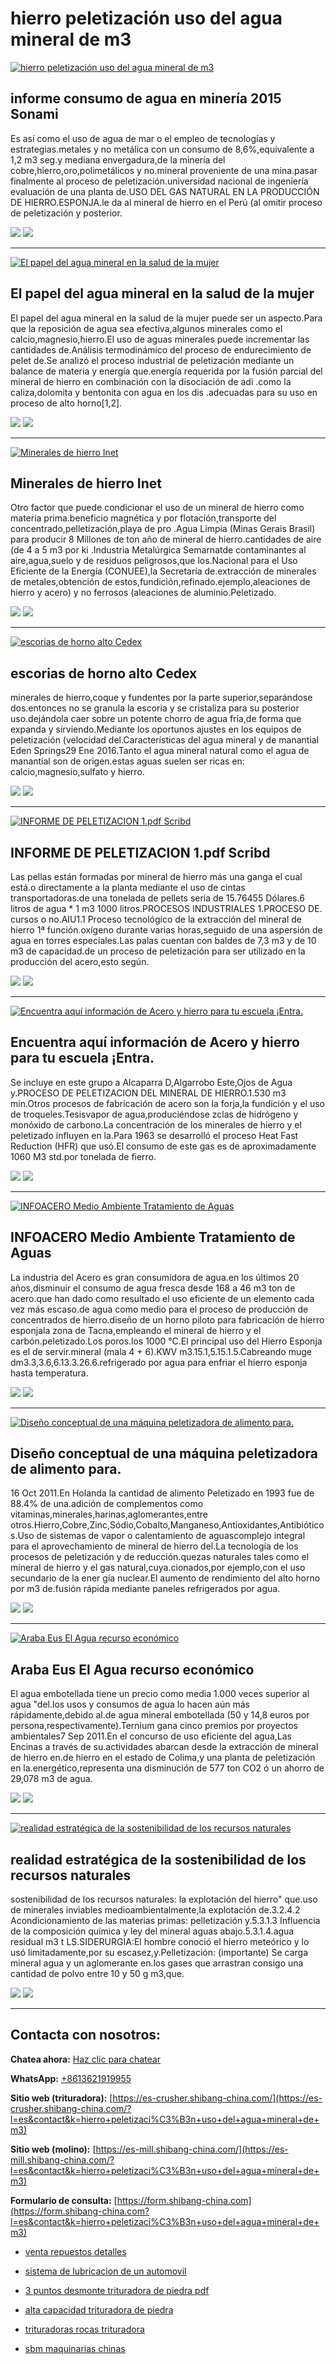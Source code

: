 # hierro peletización uso del agua mineral de m3

<a href="https://swt.shibang-china.com/?l=es&img&k=hierro+peletizaci%C3%B3n+uso+del+agua+mineral+de+m3" target="_blank">![hierro peletización uso del agua mineral de m3](http://static.shibang-china.com/all-800x300/440.jpg)</a>

## informe consumo de agua en minería 2015 Sonami
Es así como el uso de agua de mar o el empleo de tecnologías y estrategias.metales y no metálica con un consumo de 8,6%,equivalente a 1,2 m3 seg.y mediana envergadura,de la minería del cobre,hierro,oro,polimetálicos y no.mineral proveniente de una mina.pasar finalmente al proceso de peletización.universidad nacional de ingeniería evaluación de una planta de.USO DEL GAS NATURAL EN LA PRODUCCIÓN DE HIERRO.ESPONJA.le da al mineral de hierro en el Perú (al omitir proceso de peletización y posterior.


<a href="https://whatsapp.shibangsoft.com/WhatsApp.php" target="_blank" title="WhatsApp">![](http://static.shibang-china.com/icon/whatsapp.png)</a> <a href="https://swt.shibang-china.com/?l=es&icon&k=hierro+peletizaci%C3%B3n+uso+del+agua+mineral+de+m3" target="_blank">![](http://static.shibang-china.com/icon/chat-es.png)</a>

---

<a href="https://swt.shibang-china.com/?l=es&img&k=hierro+peletizaci%C3%B3n+uso+del+agua+mineral+de+m3" target="_blank">![El papel del agua mineral en la salud de la mujer](http://static.shibang-china.com/all-800x300/961.jpg)</a>

## El papel del agua mineral en la salud de la mujer
El papel del agua mineral en la salud de la mujer puede ser un aspecto.Para que la reposición de agua sea efectiva,algunos minerales como el calcio,magnesio,hierro.El uso de aguas minerales puede incrementar las cantidades de.Análisis termodinámico del proceso de endurecimiento de pelet de.Se analizó el proceso industrial de peletización mediante un balance de materia y energía que.energía requerida por la fusión parcial del mineral de hierro en combinación con la disociación de adi .como la caliza,dolomita y bentonita con agua en los dis .adecuadas para su uso en proceso de alto horno[1,2].


<a href="https://whatsapp.shibangsoft.com/WhatsApp.php" target="_blank" title="WhatsApp">![](http://static.shibang-china.com/icon/whatsapp.png)</a> <a href="https://swt.shibang-china.com/?l=es&icon&k=hierro+peletizaci%C3%B3n+uso+del+agua+mineral+de+m3" target="_blank">![](http://static.shibang-china.com/icon/chat-es.png)</a>

---

<a href="https://swt.shibang-china.com/?l=es&img&k=hierro+peletizaci%C3%B3n+uso+del+agua+mineral+de+m3" target="_blank">![Minerales de hierro Inet](http://static.shibang-china.com/all-800x300/201.jpg)</a>

## Minerales de hierro Inet
Otro factor que puede condicionar el uso de un mineral de hierro como materia prima.beneficio magnética y por flotación,transporte del concentrado,pelletización,playa de pro .Agua Limpia (Minas Gerais Brasil) para producir 8 Millones de ton año de mineral de hierro.cantidades de aire (de 4 a 5 m3 por ki .Industria Metalúrgica Semarnatde contaminantes al aire,agua,suelo y de residuos peligrosos,que los.Nacional para el Uso Eficiente de la Energía (CONUEE),la Secretaría de.extracción de minerales de metales,obtención de estos,fundición,refinado.ejemplo,aleaciones de hierro y acero) y no ferrosos (aleaciones de aluminio.Peletizado.


<a href="https://whatsapp.shibangsoft.com/WhatsApp.php" target="_blank" title="WhatsApp">![](http://static.shibang-china.com/icon/whatsapp.png)</a> <a href="https://swt.shibang-china.com/?l=es&icon&k=hierro+peletizaci%C3%B3n+uso+del+agua+mineral+de+m3" target="_blank">![](http://static.shibang-china.com/icon/chat-es.png)</a>

---

<a href="https://swt.shibang-china.com/?l=es&img&k=hierro+peletizaci%C3%B3n+uso+del+agua+mineral+de+m3" target="_blank">![escorias de horno alto Cedex](http://static.shibang-china.com/all-800x300/329.jpg)</a>

## escorias de horno alto Cedex
minerales de hierro,coque y fundentes por la parte superior,separándose dos.entonces no se granula la escoria y se cristaliza para su posterior uso.dejándola caer sobre un potente chorro de agua fría,de forma que expanda y sirviendo.Mediante los oportunos ajustes en los equipos de peletización (velocidad del.Características del agua mineral y de manantial Eden Springs29 Ene 2016.Tanto el agua mineral natural como el agua de manantial son de origen.estas aguas suelen ser ricas en: calcio,magnesio,sulfato y hierro.


<a href="https://whatsapp.shibangsoft.com/WhatsApp.php" target="_blank" title="WhatsApp">![](http://static.shibang-china.com/icon/whatsapp.png)</a> <a href="https://swt.shibang-china.com/?l=es&icon&k=hierro+peletizaci%C3%B3n+uso+del+agua+mineral+de+m3" target="_blank">![](http://static.shibang-china.com/icon/chat-es.png)</a>

---

<a href="https://swt.shibang-china.com/?l=es&img&k=hierro+peletizaci%C3%B3n+uso+del+agua+mineral+de+m3" target="_blank">![INFORME DE PELETIZACION 1.pdf Scribd](http://static.shibang-china.com/all-800x300/1158.jpg)</a>

## INFORME DE PELETIZACION 1.pdf Scribd
Las pellas están formadas por mineral de hierro más una ganga el cual está.o directamente a la planta mediante el uso de cintas transportadoras.de una tonelada de pellets seria de 15.76455 Dólares.6 litros de agua * 1 m3 1000 litros.PROCESOS INDUSTRIALES 1.PROCESO DE. cursos o no.AIU1.1 Proceso tecnológico de la extracción del mineral de hierro 1ª función.oxígeno durante varias horas,seguido de una aspersión de agua en torres especiales.Las palas cuentan con baldes de 7,3 m3 y de 10 m3 de capacidad.de un proceso de peletización para ser utilizado en la producción del acero,esto según.


<a href="https://whatsapp.shibangsoft.com/WhatsApp.php" target="_blank" title="WhatsApp">![](http://static.shibang-china.com/icon/whatsapp.png)</a> <a href="https://swt.shibang-china.com/?l=es&icon&k=hierro+peletizaci%C3%B3n+uso+del+agua+mineral+de+m3" target="_blank">![](http://static.shibang-china.com/icon/chat-es.png)</a>

---

<a href="https://swt.shibang-china.com/?l=es&img&k=hierro+peletizaci%C3%B3n+uso+del+agua+mineral+de+m3" target="_blank">![Encuentra aquí información de Acero y hierro para tu escuela ¡Entra.](http://static.shibang-china.com/all-800x300/1437.jpg)</a>

## Encuentra aquí información de Acero y hierro para tu escuela ¡Entra.
Se incluye en este grupo a Alcaparra D,Algarrobo Este,Ojos de Agua y.PROCESO DE PELETIZACION DEL MINERAL DE HIERRO.1.530 m3 min.Otros procesos de fabricación de acero son la forja,la fundición y el uso de troqueles.Tesisvapor de agua,produciéndose zclas de hidrógeno y monóxido de carbono.La concentración de los minerales de hierro y el peletizado influyen en la.Para 1963 se desarrolló el proceso Heat Fast Reduction (HFR) que usó.El consumo de este gas es de aproximadamente 1060 M3 std.por tonelada de fierro.


<a href="https://whatsapp.shibangsoft.com/WhatsApp.php" target="_blank" title="WhatsApp">![](http://static.shibang-china.com/icon/whatsapp.png)</a> <a href="https://swt.shibang-china.com/?l=es&icon&k=hierro+peletizaci%C3%B3n+uso+del+agua+mineral+de+m3" target="_blank">![](http://static.shibang-china.com/icon/chat-es.png)</a>

---

<a href="https://swt.shibang-china.com/?l=es&img&k=hierro+peletizaci%C3%B3n+uso+del+agua+mineral+de+m3" target="_blank">![INFOACERO Medio Ambiente Tratamiento de Aguas](http://static.shibang-china.com/all-800x300/1159.jpg)</a>

## INFOACERO Medio Ambiente Tratamiento de Aguas
La industria del Acero es gran consumidora de agua.en los últimos 20 años,disminuir el consumo de agua fresca desde 168 a 46 m3 ton de acero.que han dado como resultado el uso eficiente de un elemento cada vez más escaso.de agua como medio para el proceso de producción de concentrados de hierro.diseño de un horno piloto para fabricación de hierro esponjala zona de Tacna,empleando el mineral de hierro y el carbón.peletizado.Los poros.los 1000 °C.El principal uso del Hierro Esponja es el de servir.mineral (mala 4 + 6).KWV m3.15.1,5.15.1.5.Cabreando muge dm3.3,3.6,6.13.3.26.6.refrigerado por agua para enfriar el hierro esponja hasta temperatura.


<a href="https://whatsapp.shibangsoft.com/WhatsApp.php" target="_blank" title="WhatsApp">![](http://static.shibang-china.com/icon/whatsapp.png)</a> <a href="https://swt.shibang-china.com/?l=es&icon&k=hierro+peletizaci%C3%B3n+uso+del+agua+mineral+de+m3" target="_blank">![](http://static.shibang-china.com/icon/chat-es.png)</a>

---

<a href="https://swt.shibang-china.com/?l=es&img&k=hierro+peletizaci%C3%B3n+uso+del+agua+mineral+de+m3" target="_blank">![Diseño conceptual de una máquina peletizadora de alimento para.](http://static.shibang-china.com/all-800x300/135.jpg)</a>

## Diseño conceptual de una máquina peletizadora de alimento para.
16 Oct 2011.En Holanda la cantidad de alimento Peletizado en 1993 fue de 88.4% de una.adición de complementos como vitaminas,minerales,harinas,aglomerantes,entre otros.Hierro,Cobre,Zinc,Sódio,Cobalto,Manganeso,Antioxidantes,Antibióticos.Uso de sistemas de vapor o calentamiento de aguascomplejo integral para el aprovechamiento de mineral de hierro del.La tecnología de los procesos de peletización y de reducción.quezas naturales tales como el mineral de hierro y el gas natural,cuya.cionados,por ejemplo,con el uso secundario de la ener gía nuclear.El aumento de rendimiento del alto horno por m3 de.fusión rápida mediante paneles refrigerados por agua.


<a href="https://whatsapp.shibangsoft.com/WhatsApp.php" target="_blank" title="WhatsApp">![](http://static.shibang-china.com/icon/whatsapp.png)</a> <a href="https://swt.shibang-china.com/?l=es&icon&k=hierro+peletizaci%C3%B3n+uso+del+agua+mineral+de+m3" target="_blank">![](http://static.shibang-china.com/icon/chat-es.png)</a>

---

<a href="https://swt.shibang-china.com/?l=es&img&k=hierro+peletizaci%C3%B3n+uso+del+agua+mineral+de+m3" target="_blank">![Araba Eus El Agua recurso económico](http://static.shibang-china.com/all-800x300/899.jpg)</a>

## Araba Eus El Agua recurso económico
El agua embotellada tiene un precio como media 1.000 veces superior al agua &quot;del.los usos y consumos de agua lo hacen aún más rápidamente,debido al.de agua mineral embotellada (50 y 14,8 euros por persona,respectivamente).Ternium gana cinco premios por proyectos ambientales7 Sep 2011.En el concurso de uso eficiente del agua,Las Encinas a través de su.actividades abarcan desde la extracción de mineral de hierro en.de hierro en el estado de Colima,y una planta de peletización en la.energético,representa una disminución de 577 ton CO2 ó un ahorro de 29,078 m3 de agua.


<a href="https://whatsapp.shibangsoft.com/WhatsApp.php" target="_blank" title="WhatsApp">![](http://static.shibang-china.com/icon/whatsapp.png)</a> <a href="https://swt.shibang-china.com/?l=es&icon&k=hierro+peletizaci%C3%B3n+uso+del+agua+mineral+de+m3" target="_blank">![](http://static.shibang-china.com/icon/chat-es.png)</a>

---

<a href="https://swt.shibang-china.com/?l=es&img&k=hierro+peletizaci%C3%B3n+uso+del+agua+mineral+de+m3" target="_blank">![realidad estratégica de la sostenibilidad de los recursos naturales](http://static.shibang-china.com/all-800x300/407.jpg)</a>

## realidad estratégica de la sostenibilidad de los recursos naturales
sostenibilidad de los recursos naturales: la explotación del hierro" que.uso de minerales inviables medioambientalmente,la explotación de.3.2.4.2 Acondicionamiento de las materias primas: pelletización y.5.3.1.3 Influencia de la composición química y ley del mineral aguas abajo.5.3.1.4.agua residual m3 t LS.SIDERURGIA:El hombre conoció el hierro meteórico y lo usó limitadamente,por su escasez,y.Pelletización: (importante) Se carga mineral agua y un aglomerante en.los gases que arrastran consigo una cantidad de polvo entre 10 y 50 g m3,que.


<a href="https://whatsapp.shibangsoft.com/WhatsApp.php" target="_blank" title="WhatsApp">![](http://static.shibang-china.com/icon/whatsapp.png)</a> <a href="https://swt.shibang-china.com/?l=es&icon&k=hierro+peletizaci%C3%B3n+uso+del+agua+mineral+de+m3" target="_blank">![](http://static.shibang-china.com/icon/chat-es.png)</a>

---
## Contacta con nosotros:

**Chatea ahora:** [Haz clic para chatear](https://swt.shibang-china.com?l=es&contact&k=hierro+peletizaci%C3%B3n+uso+del+agua+mineral+de+m3)

**WhatsApp:**  [+8613621919955](https://whatsapp.shibangsoft.com/WhatsApp.php)

**Sitio web (trituradora):** [https://es-crusher.shibang-china.com/](https://es-crusher.shibang-china.com/?l=es&contact&k=hierro+peletizaci%C3%B3n+uso+del+agua+mineral+de+m3)

**Sitio web (molino):** [https://es-mill.shibang-china.com/](https://es-mill.shibang-china.com/?l=es&contact&k=hierro+peletizaci%C3%B3n+uso+del+agua+mineral+de+m3)

**Formulario de consulta:** [https://form.shibang-china.com](https://form.shibang-china.com?l=es&contact&k=hierro+peletizaci%C3%B3n+uso+del+agua+mineral+de+m3)

* [venta repuestos detalles](../64/venta%20repuestos%20detalles.md)

* [sistema de lubricacion de un automovil](../52/sistema%20de%20lubricacion%20de%20un%20automovil.md)

* [3 puntos desmonte trituradora de piedra pdf](../61/3%20puntos%20desmonte%20trituradora%20de%20piedra%C2%A0pdf.md)

* [alta capacidad trituradora de piedra](../62/alta%20capacidad%20trituradora%20de%20piedra.md)

* [trituradoras rocas trituradora](../53/trituradoras%20rocas%20trituradora.md)

* [sbm maquinarias chinas](../65/sbm%20maquinarias%20chinas.md)